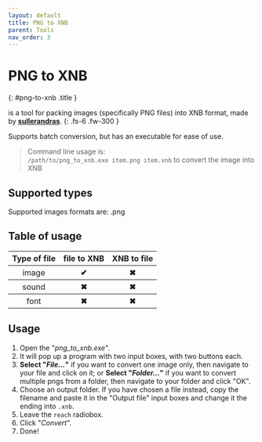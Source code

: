 ```yaml
---
layout: default
title: PNG to XNB
parent: Tools
nav_order: 3
---
```


# PNG to XNB <a target="_blank" title="Download tool" href="https://github.com/sullerandras/png_to_xnb/releases/latest"><ion-icon name="download"></ion-icon></a><a title="Go to repository" target="_blank" href="https://github.com/sullerandras/png_to_xnb"><ion-icon name="logo-github"></ion-icon></a>
{: #png-to-xnb .title }

is a tool for packing images (specifically PNG files) into XNB format, made by [**sullerandras**](https://github.com/sullerandras).
{: .fs-6 .fw-300 }

Supports batch conversion, but has an executable for ease of use.<!-- more -->

> Command line usage is:
    <br>`/path/to/png_to_xnb.exe item.png item.xnb` to convert the image into XNB

## Supported types
Supported images formats are: .png

## Table of usage
<table>
    <thead>
        <tr>
            <th>Type of file</th>
            <th>file to XNB</th>
            <th>XNB to file</th>
        </tr>
    </thead>
    <tbody>
        <tr>
            <th style="font-weight: normal;">image</th>
            <th class="label-green">✔</th>
            <th class="label-red">✖</th>
        </tr>
        <tr>
            <th style="font-weight: normal;">sound</th>
            <th class="label-red">✖</th>
            <th class="label-red">✖</th>
        </tr>
        <tr>
            <th style="font-weight: normal;">font</th>
            <th class="label-red">✖</th>
            <th class="label-red">✖</th>
        </tr>
    </tbody>
</table>

## Usage
1. Open the "*png_to_xnb.exe*".
2. It will pop up a program with two input boxes, with two buttons each.
3. **Select "*File...*"** if you want to convert one image only, then navigate to your file and click on it; or **Select "*Folder...*"** if you want to convert multiple pngs from a folder, then navigate to your folder and click "OK".
4. Choose an output folder. If you have chosen a file instead, copy the filename and paste it in the "Output file" input boxes and change it the ending into `.xnb`.
5. Leave the `reach` radiobox.
6. Click "*Convert*".
7. Done!